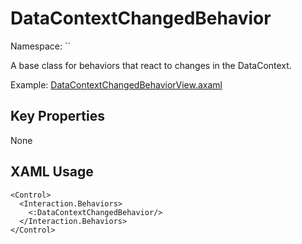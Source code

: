 # DataContextChangedBehavior

Namespace: ``

A base class for behaviors that react to changes in the DataContext.

Example: [DataContextChangedBehaviorView.axaml](samples/BehaviorsTestApplication/Views/Pages/DataContextChangedBehaviorView.axaml)

## Key Properties
None

## XAML Usage
```xaml
<Control>
  <Interaction.Behaviors>
    <:DataContextChangedBehavior/>
  </Interaction.Behaviors>
</Control>
```
